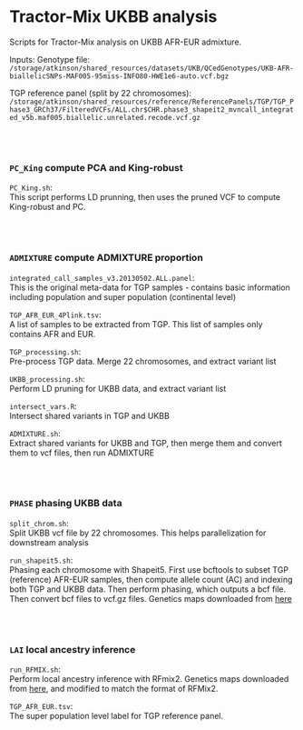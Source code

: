 # Tractor-Mix UKBB analysis
Scripts for Tractor-Mix analysis on UKBB AFR-EUR admixture.

Inputs: 
Genotype file: `/storage/atkinson/shared_resources/datasets/UKB/QCedGenotypes/UKB-AFR-biallelicSNPs-MAF005-95miss-INFO80-HWE1e6-auto.vcf.bgz`

TGP reference panel (split by 22 chromosomes): `/storage/atkinson/shared_resources/reference/ReferencePanels/TGP/TGP_Phase3_GRCh37/FilteredVCFs/ALL.chr$CHR.phase3_shapeit2_mvncall_integrated_v5b.maf005.biallelic.unrelated.recode.vcf.gz`


&nbsp;  
&nbsp;  

### `PC_King` compute PCA and King-robust

`PC_King.sh`:  
This script performs LD prunning, then uses the pruned VCF to compute King-robust and PC.


&nbsp;  
&nbsp;  

### `ADMIXTURE` compute ADMIXTURE proportion

`integrated_call_samples_v3.20130502.ALL.panel`:  
This is the original meta-data for TGP samples - contains basic information including population and super population (continental level)

`TGP_AFR_EUR_4Plink.tsv`:  
A list of samples to be extracted from TGP. This list of samples only contains AFR and EUR.  

`TGP_processing.sh`:  
Pre-process TGP data. Merge 22 chromosomes, and extract variant list

`UKBB_processing.sh`:  
Perform LD pruning for UKBB data, and extract variant list

`intersect_vars.R`:  
Intersect shared variants in TGP and UKBB

`ADMIXTURE.sh`:  
Extract shared variants for UKBB and TGP, then merge them and convert them to vcf files, then run ADMIXTURE


&nbsp;  
&nbsp;  


### `PHASE` phasing UKBB data  

`split_chrom.sh`:  
Split UKBB vcf file by 22 chromosomes. This helps parallelization for downstream analysis 

`run_shapeit5.sh`:  
Phasing each chromosome with Shapeit5. First use bcftools to subset TGP (reference) AFR-EUR samples, then compute allele count (AC) and indexing both TGP and UKBB data. Then perform phasing, which outputs a bcf file. Then convert bcf files to vcf.gz files. Genetics maps downloaded from [here](https://github.com/odelaneau/shapeit4/tree/master/maps)



&nbsp;  
&nbsp;  

### `LAI` local ancestry inference

`run_RFMIX.sh`:  
Perform local ancestry inference with RFmix2. Genetics maps downloaded from [here](https://github.com/odelaneau/shapeit4/tree/master/maps), and modified to match the format of RFMix2. 

`TGP_AFR_EUR.tsv`:  
The super population level label for TGP reference panel. 








